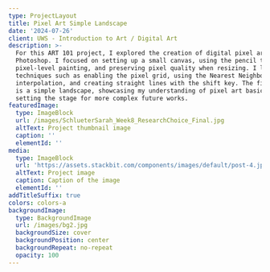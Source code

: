 ```yaml
---
type: ProjectLayout
title: Pixel Art Simple Landscape
date: '2024-07-26'
client: UWS - Introduction to Art / Digital Art
description: >-
  For this ART 101 project, I explored the creation of digital pixel art using
  Photoshop. I focused on setting up a small canvas, using the pencil tool for
  pixel-level painting, and preserving pixel quality when resizing. I learned
  techniques such as enabling the pixel grid, using the Nearest Neighbor
  interpolation, and creating straight lines with the shift key. The final piece
  is a simple landscape, showcasing my understanding of pixel art basics and
  setting the stage for more complex future works.
featuredImage:
  type: ImageBlock
  url: /images/SchlueterSarah_Week8_ResearchChoice_Final.jpg
  altText: Project thumbnail image
  caption: ''
  elementId: ''
media:
  type: ImageBlock
  url: 'https://assets.stackbit.com/components/images/default/post-4.jpeg'
  altText: Project image
  caption: Caption of the image
  elementId: ''
addTitleSuffix: true
colors: colors-a
backgroundImage:
  type: BackgroundImage
  url: /images/bg2.jpg
  backgroundSize: cover
  backgroundPosition: center
  backgroundRepeat: no-repeat
  opacity: 100
---
```

